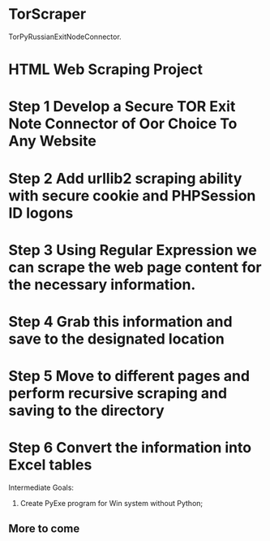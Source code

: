 # TorScraper
TorPyRussianExitNodeConnector.

# HTML Web Scraping Project
# Step 1 Develop a Secure TOR Exit Note Connector of Oor Choice To Any Website
# Step 2 Add urllib2 scraping ability with secure cookie and PHPSession ID logons
# Step 3 Using Regular Expression we can scrape the web page content for the necessary information.
# Step 4 Grab this information and save to the designated location
# Step 5 Move to different pages and perform recursive scraping and saving to the directory
# Step 6 Convert the information into Excel tables

Intermediate Goals:
1) Create PyExe program for Win system without Python;

## More to come
